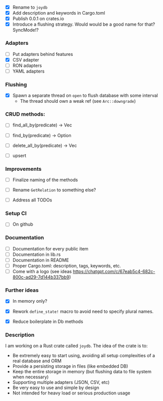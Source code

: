 - [x] Rename to `joydb`
- [x] Add description and keywords in Cargo.toml
- [x] Publish 0.0.1 on crates.io
- [x] Introduce a flushing strategy. Would would be a good name for that? SyncMode!?

### Adapters

- [ ] Put adapters behind features
- [x] CSV adapter
- [ ] RON adapters
- [ ] YAML adapters

### Flushing
- [x] Spawn a separate thread on `open` to flush database with some interval
  -  The thread should own a weak ref (see `Arc::downgrade`)


### CRUD methods:
- [ ] find_all_by(predicate) -> Vec<M>
- [ ] find_by(predicate) -> Option<M>
- [ ] delete_all_by(predicate) -> Vec<M>
- [ ] upsert


### Improvements
- [ ] Finalize naming of the methods
- [ ] Rename `GetRelation` to something else?
- [ ] Address all TODOs


### Setup CI
- [ ] On github


### Documentation
- [ ] Documentation for every public item
- [ ] Documentation in lib.rs
- [ ] Documentation in README
- [ ] Proper Cargo.toml: description, tags, keywords, etc.
- [ ] Come with a logo (see ideas https://chatgpt.com/c/67eab5c4-682c-800c-ad29-7d144b337bb9)

### Further ideas

- [x] In memory only?
- [x] Rework `define_state!` macro to avoid need to specify plural names.
- [x] Reduce boilerplate in Db methods


### Description

I am working on a Rust crate called `joydb`.
The idea of the crate is to:
- Be extremely easy to start using, avoiding all setup complexities of a real database and ORM
- Provide a persisting storage in files (like embedded DB)
- Keep the entire storage in memory (but flushing data to file system when necessary)
- Supporting multiple adapters (JSON, CSV, etc)
- Be very easy to use and simple by design
- Not intended for heavy load or serious production usage

